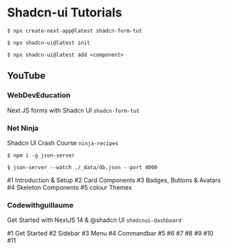 # Shadcn-ui Tutorials

`$ npx create-next-app@latest shadcn-form-tut`

`$ npx shadcn-ui@latest init`

`$ npx shadcn-ui@latest add <component>`

## YouTube

### WebDevEducation

Next JS forms with Shadcn UI
`shadcn-form-tut`

### Net Ninja

Shadcn UI Crash Course
`ninja-recipes`

`$ npm i -g json-server`

`$ json-server --watch ./_data/db.json --port 4000`

#1 Introduction & Setup
#2 Card Components
#3 Badges, Buttons & Avatars
#4 Skeleton Components
#5 colour Themes

### Codewithguillaume

Get Started with NextJS 14 & @shadcn UI
`shadcnui-dashboard`

#1 Get Started
#2 Sidebar
#3 Menu
#4 Commandbar
#5 
#6 
#7 
#8 
#9 
#10 
#11 
